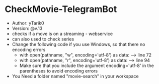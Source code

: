# CheckMovie-TelegramBot
- Author: yTarik0
- Version: @v.13
- checks if a move is on a streaming - webservice
- can also used to check series
- Change the following code if you use Windows, so that there no encoding errors
  - with open(pathname, "w", encoding='utf-8') as data: --> line 72
  - with open(pathname, "r", encoding='utf-8') as data: --> line 94
  - Make sure that you include the argument encoding='utf-8' in the parentheses to avoid encoding errors
- You Need a folder named "movie-search" in your workspace
